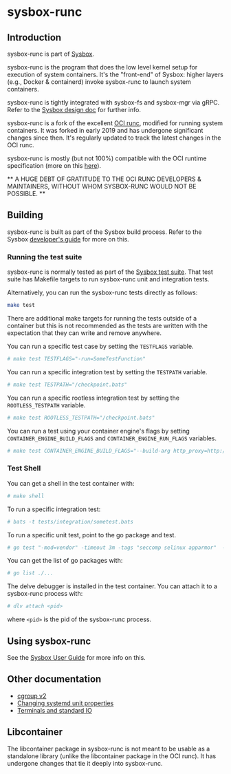 # sysbox-runc

## Introduction

sysbox-runc is part of [Sysbox](../README.md).

sysbox-runc is the program that does the low level kernel setup for execution of
system containers. It's the "front-end" of Sysbox: higher layers (e.g., Docker &
containerd) invoke sysbox-runc to launch system containers.

sysbox-runc is tightly integrated with sysbox-fs and sysbox-mgr via
gRPC. Refer to the [Sysbox design doc](../docs/user-guide/design.md) for
further info.

sysbox-runc is a fork of the excellent [OCI runc](https://github.com/opencontainers/runc),
modified for running system containers. It was forked in early 2019 and has undergone
significant changes since then. It's regularly updated to track the latest changes
in the OCI runc.

sysbox-runc is mostly (but not 100%) compatible with the OCI runtime specification (more on this
[here](../docs/user-guide/design.md#sysbox-oci-compatibility)).

** A HUGE DEBT OF GRATITUDE TO THE OCI RUNC DEVELOPERS & MAINTAINERS, WITHOUT WHOM SYSBOX-RUNC WOULD NOT BE POSSIBLE. **

## Building

sysbox-runc is built as part of the Sysbox build process. Refer to the Sysbox
[developer's guide](../docs/developers-guide.md) for more on this.

### Running the test suite

sysbox-runc is normally tested as part of the [Sysbox test suite](../docs/developers-guide.md#sysbox-testing). That test
suite has Makefile targets to run sysbox-runc unit and integration tests.

Alternatively, you can run the sysbox-runc tests directly as follows:

```bash
make test
```

There are additional make targets for running the tests outside of a container but this is
not recommended as the tests are written with the expectation that they can write and
remove anywhere.

You can run a specific test case by setting the `TESTFLAGS` variable.

```bash
# make test TESTFLAGS="-run=SomeTestFunction"
```

You can run a specific integration test by setting the `TESTPATH` variable.

```bash
# make test TESTPATH="/checkpoint.bats"
```

You can run a specific rootless integration test by setting the `ROOTLESS_TESTPATH` variable.

```bash
# make test ROOTLESS_TESTPATH="/checkpoint.bats"
```

You can run a test using your container engine's flags by setting `CONTAINER_ENGINE_BUILD_FLAGS` and `CONTAINER_ENGINE_RUN_FLAGS` variables.

```bash
# make test CONTAINER_ENGINE_BUILD_FLAGS="--build-arg http_proxy=http://yourproxy/" CONTAINER_ENGINE_RUN_FLAGS="-e http_proxy=http://yourproxy/"
```

### Test Shell

You can get a shell in the test container with:

```bash
# make shell
```

To run a specific integration test:

```bash
# bats -t tests/integration/sometest.bats
```

To run a specific unit test, point to the go package and test.

```bash
# go test "-mod=vendor" -timeout 3m -tags "seccomp selinux apparmor"  -v github.com/opencontainers/runc/libcontainer/integration -run TestEnter
```

You can get the list of go packages with:

```bash
# go list ./...
```

The delve debugger is installed in the test container. You can attach it to a sysbox-runc process with:

```bash
# dlv attach <pid>
```

where `<pid>` is the pid of the sysbox-runc process.

## Using sysbox-runc

See the [Sysbox User Guide](../docs/user-guide/deploy.md) for more info on this.

## Other documentation

* [cgroup v2](./docs/cgroup-v2.md)
* [Changing systemd unit properties](./docs/systemd-properties.md)
* [Terminals and standard IO](./docs/terminals.md)

## Libcontainer

The libcontainer package in sysbox-runc is not meant to be usable as a
standalone library (unlike the libcontainer package in the OCI runc). It has
undergone changes that tie it deeply into sysbox-runc.
